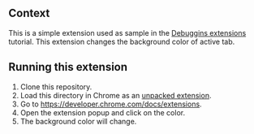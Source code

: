 ## Context

This is a simple extension used as sample in the [Debuggins extensions][1] tutorial. This extension changes the background color of active tab.

## Running this extension

1. Clone this repository.
2. Load this directory in Chrome as an [unpacked extension][2].
3. Go to https://developer.chrome.com/docs/extensions.
4. Open the extension popup and click on the color.
5. The background color will change.

[1]: https://developer.chrome.com/docs/extensions/mv3/tut_debugging/
[2]: https://developer.chrome.com/docs/extensions/mv3/getstarted/development-basics/#load-unpacked
